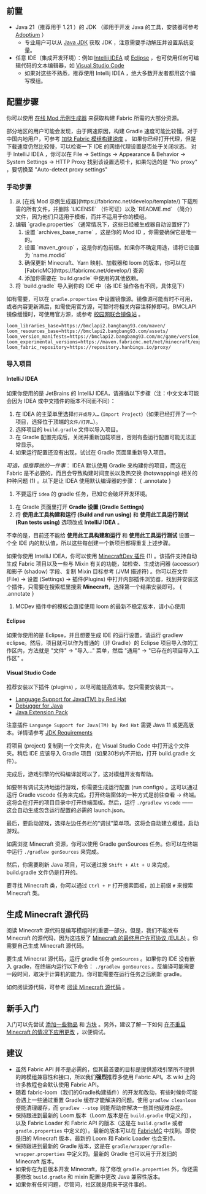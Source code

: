 ## 前置
- Java 21（推荐用于 1.21 ）的 JDK （即用于开发 Java 的工具，安装器可参考 [Adoptium](https://adoptium.net/releases.html) ）
  - 专业用户可以从 [Java JDK](http://jdk.java.net/) 获取 JDK ，注意需要手动解压并设置系统变量。
- 任意 IDE（集成开发环境）：例如 [Intellij IDEA](https://www.jetbrains.com/idea/) 或 [Eclipse](https://www.eclipse.org/downloads/) ，也可使用任何可编辑代码的文本编辑器，如 [Visual Studio Code](https://code.visualstudio.com/)
  - 如果对这些不熟悉，推荐使用 Intellij IDEA ，绝大多数开发者都用这个编写模组。

## 配置步骤
你可以使用 [在线 Mod 示例生成器](https://fabricmc.net/develop/template/) 来获取构建 Fabric 所需的大部分资源。

部分地区的用户可能会发现，由于网速原因，构建 Gradle 速度可能比较慢。对于中国内地用户，可参考 [加快 Fabric 模组构建速度](../optimization/speedBuild.md) 。
如果你已经打开代理，但是下载速度仍然比较慢，可以检查一下 IDE 的网络代理设置是否处于关闭状态。
对于 IntelliJ IDEA ，你可以在 File $\rightarrow$ Settings $\rightarrow$ Appearance & Behavior $\rightarrow$ System Settings $\rightarrow$​ HTTP Proxy 找到该设置选项卡，如果勾选的是 "No proxy" ，要切换至 "Auto-detect proxy settings" 

### 手动步骤

<ol markdown>
<li markdown>从 [在线 Mod 示例生成器](https://fabricmc.net/develop/template/) 下载所需的所有文件，并删除 `LICENSE` （许可证）以及 `README.md` （简介）文件，因为他们只适用于模板，而并不适用于你的模组。</li>
<li markdown>编辑 `gradle.properties`（通常情况下，这些已经被生成器自动设置好了）
<ol markdown>
<li markdown>设置 `archives_base_name`  ，这是你的 Mod ID ，你需要确保它是唯一的。</li>
<li markdown>设置 `maven_group` ，这是你的包前缀。如果你不确定用途，请将它设置为 `name.modid`</li>
<li markdown>确保更新 Minecraft、Yarn 映射、加载器和 loom 的版本，你可以在 [FabricMC](https://fabricmc.net/develop/) 查询 </li>
<li markdown>添加你需要在 `build.gradle` 中使用的其他依赖。</li>
</ol>
</li>
<li markdown>将 `build.gradle` 导入到你的 IDE 中（各 IDE 操作各有不同，具体见下）</li>
</ol>




如有需要，可以在 `gradle.properties` 中设置镜像源。镜像源可能有时不可用，或者内容更新滞后，如需使用官方源，可暂时将相关内容注释掉即可。BMCLAPI 镜像缓慢时，可使用官方源，或参考 [校园网联合镜像站](https://mirrors.cernet.edu.cn/list/bmclapi) 。

```properties
loom_libraries_base=https://bmclapi2.bangbang93.com/maven/
loom_resources_base=https://bmclapi2.bangbang93.com/assets/
loom_version_manifests=https://bmclapi2.bangbang93.com/mc/game/version_manifest.json
loom_experimental_versions=https://maven.fabricmc.net/net/minecraft/experimental_versions.json
loom_fabric_repository=https://repository.hanbings.io/proxy/
```

### 导入项目

#### IntelliJ IDEA

如果你使用的是 JetBrains 的 IntelliJ IDEA，请遵循以下步骤（注：中文文本可能会因为 IDEA 或中文插件的版本不同而不同）：

1. 在 IDEA 的主菜单里选择`打开或导入…` (`Import Project`)（如果已经打开了一个项目，选择位于顶端的`文件/打开…`）。
2. 选择项目的 `build.gradle` 文件以导入项目。
3. 在 Gradle 配置完成后，关闭并重新加载项目，否则有些运行配置可能无法正常显示。
4. 如果运行配置还没有出现，试试在 Gradle 页面里重新导入项目。

*可选，但推荐做的一件事*： IDEA 默认使用 Gradle 来构建你的项目，而这在 Fabric 是不必要的，而且会导致构建时间变长以及热交换 (hotswapping) 相关的种种问题 (1) 。以下是让 IDEA 使用默认编译器的步骤：
{ .annotate }

1.  不要运行 `idea` 的 gradle 任务，已知它会破坏开发环境。

<div></div>

1. 在 Gradle 页面里打开 **Gradle 设置 (Gradle Settings)**
2. 将 **使用此工具构建和运行 (Build and run using)** 和 **使用此工具运行测试(Run tests using)** 选项改成 **IntelliJ IDEA** 。


不幸的是，目前还不能给 **使用此工具构建和运行** 和 **使用此工具运行测试** 设置一个全 IDE 内的默认值，所以这些每创建一个新项目都得重复上述步骤。

如果你使用 IntelliJ IDEA，你可以使用 [MinecraftDev 插件](https://plugins.jetbrains.com/plugin/8327) (1) 。该插件支持自动生成 Fabric 项目以及一些与 Mixin 有关的功能，如检查、生成访问器 (accessor) 和影子 (shadow) 字段、复制 Mixin 目标参考 (JVM 描述符) 。你可以在文件 (File) $\rightarrow$ 设置 (Settings) $\rightarrow$  插件(Plugins) 中打开内部插件浏览器，找到并安装这个插件，只需要在搜索框里搜索 **Minecraft**，选择第一个结果安装即可。
{ .annotate }

1. MCDev 插件中的模板会直接使用 loom 的最新不稳定版本，请小心使用

#### Eclipse
如果你使用的是 Eclipse，并且想要生成 IDE 的运行设置，请运行 gradlew eclipse。然后，项目就可以作为普通的（非 Gradle）的 Eclipse 项目导入你的工作区内，方法就是 "文件" $\rightarrow$ "导入…" 菜单，然后 "通用" $\rightarrow$  "已存在的项目导入工作区" 。

#### Visual Studio Code
推荐安装以下插件 (plugins) ，以尽可能提高效率。您只需要安装其一。

- [Language Support for Java(TM) by Red Hat](https://marketplace.visualstudio.com/items?itemName=redhat.java)
- [Debugger for Java](https://marketplace.visualstudio.com/items?itemName=vscjava.vscode-java-debug)
- [Java Extension Pack](https://marketplace.visualstudio.com/items?itemName=vscjava.vscode-java-pack)

注意插件 `Language Support for Java(TM) by Red Hat` 需要 Java 11 或更高版本。详情请参考 [JDK Requirements](https://github.com/redhat-developer/vscode-java/wiki/JDK-Requirements)

将项目 (project) 复制到一个文件夹，在 Visual Studio Code 中打开这个文件夹。稍后 IDE 应该导入 Gradle 项目（如果30秒内不开始，打开 build.gradle 文件）。

完成后，游戏引擎的代码编译就可以了，这对模组开发有帮助。

如要带有调试支持地运行游戏，你需要生成运行配置 (run configs) 。这可以通过运行 Gradle vscode 任务来完成。打开终端窗体的一种方式是前往查看 $\rightarrow$ 终端。这将会在打开的项目目录中打开终端面板。然后，运行 `./gradlew vscode` —— 这会自动生成包含运行配置的必需的 launch.json。

最后，要启动游戏，选择左边任务栏的“调试”菜单项。这将会自动建立模组，启动游戏。

如需浏览 Minecraft 资源，你可以使用 Gradle genSources 任务。你可以在终端中运行 `./gradlew genSources` 来完成。

然后，你需要刷新 Java 项目，可以通过按 `Shift + Alt + U` 来完成，build.gradle 文件仍是打开的。

要寻找 Minecraft 类，你可以通过 `Ctrl + P` 打开搜索面板，加上前缀 `#` 来搜索 Minecraft 类。

## 生成 Minecraft 源代码
阅读 Minecraft 源代码是编写模组时的重要一部分。但是，我们不能发布 Minecraft 的源代码，因为这违反了 [Minecraft 的最终用户许可协议 (EULA)](https://zh.minecraft.wiki/w/Minecraft_Wiki:Wiki%E6%9D%A1%E4%BE%8B) 。你需要自己生成 Minecraft 源代码。

要生成 Minecrat 源代码，运行 gradle 任务 `genSources` 。如果你的 IDE 没有嵌入 gradle，在终端内运行以下命令： `./gradlew genSources` 。反编译可能需要一段时间，取决于计算机的能力。你可能需要在运行任务之后刷新 gradle。

如何阅读源代码，可参考 [阅读 Minecraft 源代码](../base/readMcCode.md) 。

## 新手入门

入门可以先尝试 [添加一些物品](../item/addItem.md) 和 [方块](../block/addBlock.md) 。另外，建议了解一下如何 [在不重启 Minecraft 的情况下应用更改](../base/applyChanges.md) ，以便调试。

## 建议

- 虽然 Fabric API 并不是必需的，但其最首要的目标是提供游戏引擎所不提供的跨模组兼容性和接口，所以我们**强烈**推荐多使用 Fabric API。本 wiki 上的许多教程也会默认使用 Fabric API。
- 随着 fabric-loom（我们的Gradle构建插件）的开发和改动，有些时候你可能会遇上一些通过重置 Gradle 缓存才能解决的问题。使用 `gradlew cleanloom` 便能清理缓存，而 `gradlew --stop` 则能帮助你解决一些其他疑难杂症。
- 保持跟进到最新的 Loom 版本（Loom 版本是在 `build.gradle` 中定义的），以及 Fabric Loader 和 Fabric API 的版本（这是在 `build.gradle` 或者 `gradle.properties` 中定义的）。最新的版本可以在 [FabricMC](https://fabricmc.net/develop/) 中找到。即使是旧的 Minecraft 版本，最新的 Loom 和 Fabric Loader 也会支持。
- 保持跟进到最新的 Gradle 版本，这是在 `gradle/wrapper/gradle-wrapper.properties` 中定义的。最新的 Gradle 也可以用于开发旧的 Minecraft 版本。
- 如果你在为旧版本开发 Minecraft，除了修改 `gradle.properties` 外，你还需要修改 `build.gradle` 和 mixin 配置中更改 Java 兼容性版本。
- 如果你有任何问题，尽管问，社区就是用来干这件事的。